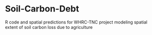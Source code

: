 # Soil-Carbon-Debt
R code and spatial predictions for WHRC-TNC project modeling spatial extent of soil carbon loss due to agriculture
